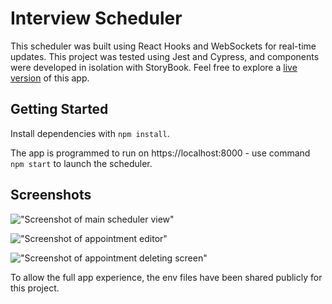 # Interview Scheduler

This scheduler was built using React Hooks and WebSockets for real-time updates. This project was tested using Jest and Cypress, and components were developed in isolation with StoryBook. Feel free to explore a [live version](https://5e7bf6ef93f0400008f0829b--hardcore-jennings-6a61ff.netlify.com/) of this app.

## Getting Started

Install dependencies with `npm install`.

The app is programmed to run on https://localhost:8000 - use command `npm start` to launch the scheduler.

## Screenshots

!["Screenshot of main scheduler view"](https://raw.githubusercontent.com/stevencschoi/scheduler/master/docs/scheduler-no-spots-remaining.png)

!["Screenshot of appointment editor"](https://raw.githubusercontent.com/stevencschoi/scheduler/master/docs/scheduler-edit-appointment.png)

!["Screenshot of appointment deleting screen"](https://raw.githubusercontent.com/stevencschoi/scheduler/master/docs/scheduler-delete-appointment.png)

To allow the full app experience, the env files have been shared publicly for this project.
